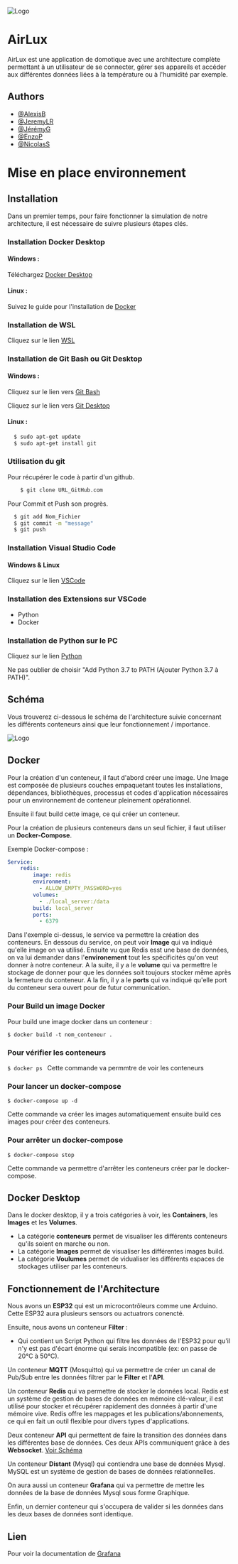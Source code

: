 ![Logo](https://pcdt.fr/images/pd/brand/airlux.svg)


# AirLux

AirLux est une application de domotique avec une architecture complète permettant
à un utilisateur de se connecter, gérer ses appareils et accéder aux différentes
données liées à la température ou à l'humidité par exemple.



## Authors

- [@AlexisB](https://www.github.com/alexibrouard)
- [@JeremyLR](https://github.com/JeremyLRYnov)
- [@JérémyG](https://github.com/Zetsuy)
- [@EnzoP](https://github.com/DaoGod)
- [@NicolasS](https://github.com/Nicolas-3050)


# Mise en place environnement
## Installation

Dans un premier temps, pour faire fonctionner la simulation de notre architecture,
il est nécessaire de suivre plusieurs étapes clés.

### Installation Docker Desktop

#### Windows :

Téléchargez [Docker Desktop](https://desktop.docker.com/win/main/amd64/Docker%20Desktop%20Installer.exe)

#### Linux :

Suivez le guide pour l'installation de [Docker](https://docs.docker.com/engine/install/ubuntu/)

### Installation de WSL

Cliquez sur le lien [WSL](https://learn.microsoft.com/fr-fr/windows/wsl/install)

### Installation de Git Bash ou Git Desktop

#### Windows :

Cliquez sur le lien vers [Git Bash](https://git-scm.com/book/fr/v2/D%C3%A9marrage-rapide-Installation-de-Git)

Cliquez sur le lien vers [Git Desktop](https://desktop.github.com/)

#### Linux :

```bash
  $ sudo apt-get update
  $ sudo apt-get install git
```
### Utilisation du git

Pour récupérer le code à partir d'un github.

```bash 
    $ git clone URL_GitHub.com
```

Pour Commit et Push son progrès.

```bash
  $ git add Nom_Fichier
  $ git commit -m "message"
  $ git push
```

### Installation Visual Studio Code 

#### Windows & Linux

Cliquez sur le lien [VSCode](https://code.visualstudio.com/download)

### Installation des Extensions sur VSCode

- Python
- Docker

### Installation de Python sur le PC

Cliquez sur le lien [Python](https://www.python.org/downloads/)

Ne pas oublier de choisir "Add Python 3.7 to PATH (Ajouter Python 3.7 à PATH)".

## Schéma

Vous trouverez ci-dessous le schéma de l'architecture suivie concernant les
différents conteneurs ainsi que leur fonctionnement / importance.

![Logo](https://cdn.discordapp.com/attachments/1030042569519923221/1065369946575605760/Page_1_1.png)


## Docker

Pour la création d'un conteneur, il faut d'abord créer une image.
Une Image est composée de plusieurs couches empaquetant toutes les installations, dépendances, bibliothèques, processus et codes d'application nécessaires pour un environnement de conteneur pleinement opérationnel.

Ensuite il faut build cette image, ce qui créer un conteneur.

Pour la création de plusieurs conteneurs dans un seul fichier, il faut utiliser un **Docker-Compose**. 

Exemple Docker-compose : 
```yml
Service:
    redis:
        image: redis
        environment:
          - ALLOW_EMPTY_PASSWORD=yes
        volumes:
          - ./local_server:/data
        build: local_server
        ports:
          - 6379
```
Dans l'exemple ci-dessus, le service va permettre la création des conteneurs. En dessous du service, on peut voir **Image** qui va indiqué qu'elle image on va utilisé. Ensuite vu que Redis esst une base de données, on va lui demander dans l'**environement** tout les spécificités qu'on veut donner à notre conteneur. A la suite, il y a le **volume** qui va permettre le stockage de donner pour que les données soit toujours stocker même après la fermeture du conteneur. A la fin, il y a le **ports** qui va indiqué qu'elle port du conteneur sera ouvert pour de futur communication.

### Pour Build un image Docker

Pour build une image docker dans un conteneur :

```$ docker build -t nom_conteneur . ```

### Pour vérifier les conteneurs

```$ docker ps ```
Cette commande va permmtre de voir les conteneurs 

### Pour lancer un docker-compose

```$ docker-compose up -d```

Cette commande va créer les images automatiquement ensuite build ces images pour créer des conteneurs.

### Pour arrêter un docker-compose

```$ docker-compose stop ```

Cette commande va permettre d'arrêter les conteneurs créer par le docker-compose.

## Docker Desktop

Dans le docker desktop, il y a trois catégories à voir, les **Containers**, les **Images** et les **Volumes**.

- La catégorie **conteneurs** permet de visualiser les différents conteneurs qu'ils soient en marche ou non.
- La catégorie **Images** permet de visualiser les différentes images build.
- La catégorie **Voulumes** permet de vidualiser les différents espaces de stockages utiliser par les conteneurs.

## Fonctionnement de l'Architecture

Nous avons un **ESP32** qui est un microcontrôleurs comme une Arduino. Cette ESP32 aura plusieurs sensors ou actuatrors conencté. 

Ensuite, nous avons un conteneur **Filter** :

- Qui contient un Script Python qui filtre les données de l'ESP32 pour qu'il n'y est pas d'écart énorme qui serais incompatible (ex: on passe de 20°C à 50°C).

Un conteneur **MQTT** (Mosquitto) qui va permettre de créer un canal de Pub/Sub entre les données filtrer par le **Filter** et l'**API**.

Un conteneur **Redis** qui va permettre de stocker le données local. Redis est un système de gestion de bases de données en mémoire clé-valeur, il est utilisé pour stocker et récupérer rapidement des données à partir d'une mémoire vive. Redis offre les mappages et les publications/abonnements, ce qui en fait un outil flexible pour divers types d'applications.

Deux conteneur **API** qui permettent de faire la transition des données dans les différentes base de données. Ces deux APIs communiquent grâce à des **Websocket**. [Voir Schéma](#schéma) 

Un conteneur **Distant** (Mysql) qui contiendra une base de données Mysql. MySQL est un système de gestion de bases de données relationnelles.

On aura aussi un conteneur **Grafana** qui va permettre de mettre les données de la base de données Mysql sous forme Graphique.

Enfin, un dernier conteneur qui s'occupera de valider si les données dans les deux bases de données sont identique.

## Lien

Pour voir la documentation de [Grafana](Grafana/README.md)